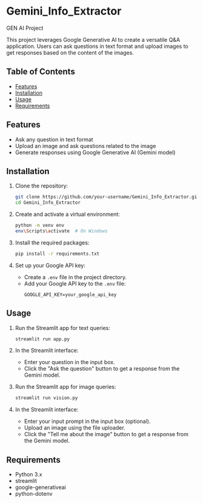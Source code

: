 # Gemini_Info_Extractor
GEN AI Project

This project leverages Google Generative AI to create a versatile Q&A application. Users can ask questions in text format and upload images to get responses based on the content of the images.

## Table of Contents
- [Features](#features)
- [Installation](#installation)
- [Usage](#usage)
- [Requirements](#requirements)

## Features
- Ask any question in text format
- Upload an image and ask questions related to the image
- Generate responses using Google Generative AI (Gemini model)

## Installation

1. Clone the repository:
    ```bash
    git clone https://github.com/your-username/Gemini_Info_Extractor.git
    cd Gemini_Info_Extractor
    ```

2. Create and activate a virtual environment:
    ```bash
    python -m venv env
    env\Scripts\activate  # On Windows
    ```

3. Install the required packages:
    ```bash
    pip install -r requirements.txt
    ```

4. Set up your Google API key:
    - Create a `.env` file in the project directory.
    - Add your Google API key to the `.env` file:
      ```
      GOOGLE_API_KEY=your_google_api_key
      ```

## Usage

1. Run the Streamlit app for text queries:
    ```bash
    streamlit run app.py
    ```

2. In the Streamlit interface:
    - Enter your question in the input box.
    - Click the "Ask the question" button to get a response from the Gemini model.

3. Run the Streamlit app for image queries:
    ```bash
    streamlit run vision.py
    ```

4. In the Streamlit interface:
    - Enter your input prompt in the input box (optional).
    - Upload an image using the file uploader.
    - Click the "Tell me about the image" button to get a response from the Gemini model.

## Requirements

- Python 3.x
- streamlit
- google-generativeai
- python-dotenv







